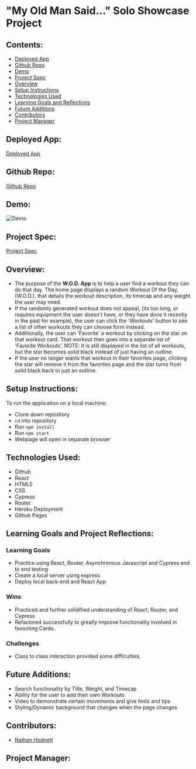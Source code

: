 # "My Old Man Said..."  Solo Showcase Project

## Contents:
* [Deployed App](#deployed-app)
* [Github Repo](#github-repo)
* [Demo](#demo)
* [Project Spec](#project-spec)
* [Overview](#overview)
* [Setup Instructions](#setup-instructions)
* [Technologies Used](#technologies-used)
* [Learning Goals and Reflections](#learning-goals-and-reflections)
* [Future Additions](#future-additions)
* [Contributors](#contributors)
* [Project Manager](#project-manager)

## Deployed App:
[Deployed App]()

## Github Repo:
[Github Repo](https://github.com/nhodnett/premier-league)

## Demo:
![Demo]()

## Project Spec:
[Project Spec](https://frontend.turing.edu/projects/module-3/showcase.html)

## Overview:
* The purpose of the **W.O.D. App** is to help a user find a workout they can do that day. The home page displays a random Workout Of the Day, (W.O.D.), that details the workout description, its timecap and any weight the user may need.
* If the randomly generated workout does not appeal, (its too long, or requires equipment the user doesn't have, or they have done it recently in the past for example), the user can click the 'Workouts' button to see a list of other workouts they can choose form instead.
* Additionally, the user can 'Favorite' a workout by clicking on the star on that workout card. That workout then goes into a separate list of 'Favorite Workouts'. NOTE: It is still displayed in the list of all workouts, but the star becomes solid black instead of just having an outline.
* If the user no longer wants that workout in their favorites page, clicking the star will remove it from the favorites page and the star turns from solid black back to just an outline.

## Setup Instructions:
To run the application on a local machine:

* Clone down repository
* `cd` into repository
* Run `npm install`
* Run `npm start`
* Webpage will open in separate browser

## Technologies Used:
* Github
* React
* HTML5
* CSS
* Cypress
* Router
* Heroku Deployment
* Github Pages

## Learning Goals and Project Reflections:
### Learning Goals
* Practice using React, Router, Asynchronous Javascript and Cypress end to end testing
* Create a local server using express
* Deploy local back-end and React App

### Wins
* Practiced and further solidified understanding of React, Router, and Cypress
* Refactored successfully to greatly improve functionality involved in favoriting Cards.

### Challenges
* Class to class interaction provided some difficulties.

## Future Additions:
* Search functionality by Title, Weight, and Timecap
* Ability for the user to add their own Workouts
* Video to demonstrate certain movements and give hints and tips
* Styling/Dynamic background that changes when the page changes

## Contributors:
* [Nathan Hodnett](https://github.com/nhodnett)


## Project Manager: